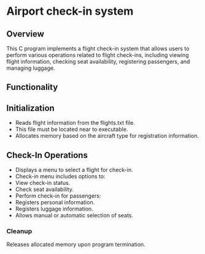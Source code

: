 # Airport check-in system

## Overview

This C program implements a flight check-in system that allows users to perform various operations related to flight check-ins, including viewing flight information, checking seat availability, registering passengers, and managing luggage.


## Functionality

## Initialization

- Reads flight information from the flights.txt file.
- This file must be located near to executable.
- Allocates memory based on the aircraft type for registration information.

## Check-In Operations

- Displays a menu to select a flight for check-in.
- Check-in menu includes options to:
- View check-in status.
- Check seat availability.
- Perform check-in for passengers:
- Registers personal information.
- Registers luggage information.
- Allows manual or automatic selection of seats.

### Cleanup

Releases allocated memory upon program termination.

